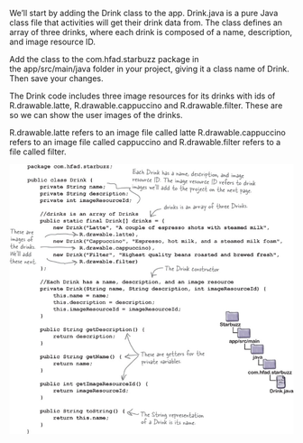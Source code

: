 We’ll start by adding the Drink class to the app. Drink.java is a pure Java class file that activities will get their drink data from. The class defines an array of three drinks, where each drink is composed of a name, description, and image resource ID. 

Add the class to the com.hfad.starbuzz package in the app/src/main/java folder in your project, giving it a class name of Drink. Then save your changes.


The Drink code includes three image resources for its drinks with ids of R.drawable.latte, R.drawable.cappuccino and R.drawable.filter. These are so we can show the user images of the drinks.

R.drawable.latte refers to an image file called latte
R.drawable.cappuccino refers to an image file called cappuccino
and R.drawable.filter refers to a file called filter.


![](.guides/img/12.png)